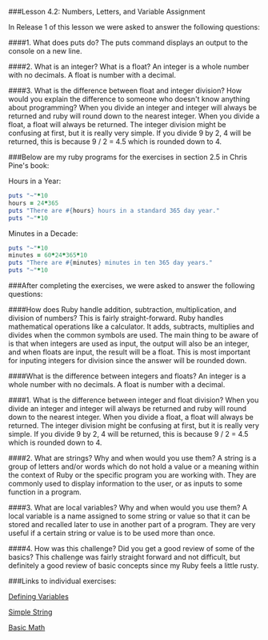 ###Lesson 4.2: Numbers, Letters, and Variable Assignment

In Release 1 of this lesson we were asked to answer the following questions:

####1. What does puts do?
The puts command displays an output to the console on a new line.

####2. What is an integer? What is a float?
An integer is a whole number with no decimals.
A float is number with a decimal.

####3. What is the difference between float and integer division? How would you explain the difference to someone who doesn't know anything about programming?
When you divide an integer and integer will always be returned and ruby will round down to the nearest integer.  When you divide a float, a float will always be returned.  The integer division might be confusing at first, but it is really very simple.  If you divide 9 by 2, 4 will be returned, this is because 9 / 2 = 4.5 which is rounded down to 4.

###Below are my ruby programs for the exercises in section 2.5 in Chris Pine's book:

Hours in a Year:
```ruby
puts "~"*10
hours = 24*365
puts "There are #{hours} hours in a standard 365 day year."
puts "~"*10
```

Minutes in a Decade:
```ruby
puts "~"*10
minutes = 60*24*365*10
puts "There are #{minutes} minutes in ten 365 day years."
puts "~"*10
```

###After completing the exercises, we were asked to answer the following questions:

####How does Ruby handle addition, subtraction, multiplication, and division of numbers?
This is fairly straight-forward.  Ruby handles mathematical operations like a calculator.  It adds, subtracts, multiplies and divides when the common symbols are used.  The main thing to be aware of is that when integers are used as input, the output will also be an integer, and when floats are input, the result will be a float.  This is most important for inputing integers for division since the answer will be rounded down.

####What is the difference between integers and floats?
An integer is a whole number with no decimals.
A float is number with a decimal.

####1. What is the difference between integer and float division?
When you divide an integer and integer will always be returned and ruby will round down to the nearest integer.  When you divide a float, a float will always be returned.  The integer division might be confusing at first, but it is really very simple.  If you divide 9 by 2, 4 will be returned, this is because 9 / 2 = 4.5 which is rounded down to 4.

####2. What are strings? Why and when would you use them?
A string is a group of letters and/or words which do not hold a value or a meaning within the context of Ruby or the specific program you are working with.  They are commonly used to display information to the user, or as inputs to some function in a program.

####3. What are local variables? Why and when would you use them?
A local variable is a name assigned to some string or value so that it can be stored and recalled later to use in another part of a program.  They are very useful if a certain string or value is to be used more than once.

####4. How was this challenge? Did you get a good review of some of the basics?
This challenge was fairly straight forward and not difficult, but definitely a good review of basic concepts since my Ruby feels a little rusty.


###Links to individual exercises:

[Defining Variables](https://github.com/jamesponeal/phase-0/blob/master/week-4/defining-variables.rb)

[Simple String](https://github.com/jamesponeal/phase-0/blob/master/week-4/simple-string.rb)

[Basic Math](https://github.com/jamesponeal/phase-0/blob/master/week-4/basic-math.rb)
